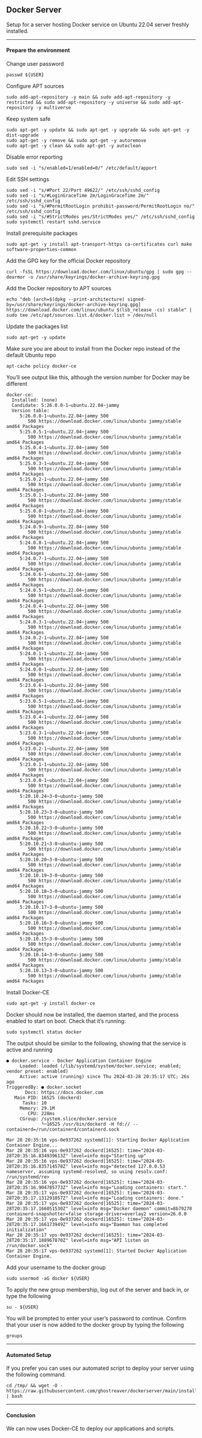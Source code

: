 ## Docker Server

Setup for a server hosting Docker service on Ubuntu 22.04 server freshly installed.

* * *

#### Prepare the environment

Change user password

```shell
passwd ${USER}
```

Configure APT sources

```shell
sudo add-apt-repository -y main && sudo add-apt-repository -y restricted && sudo add-apt-repository -y universe && sudo add-apt-repository -y multiverse
```

Keep system safe

```shell
sudo apt-get -y update && sudo apt-get -y upgrade && sudo apt-get -y dist-upgrade
sudo apt-get -y remove && sudo apt-get -y autoremove
sudo apt-get -y clean && sudo apt-get -y autoclean
```

Disable error reporting

```shell
sudo sed -i "s/enabled=1/enabled=0/" /etc/default/apport
```

Edit SSH settings

```shell
sudo sed -i "s/#Port 22/Port 49622/" /etc/ssh/sshd_config
sudo sed -i "s/#LoginGraceTime 2m/LoginGraceTime 2m/" /etc/ssh/sshd_config
sudo sed -i "s/#PermitRootLogin prohibit-password/PermitRootLogin no/" /etc/ssh/sshd_config
sudo sed -i "s/#StrictModes yes/StrictModes yes/" /etc/ssh/sshd_config
sudo systemctl restart sshd.service
```

Install prerequisite packages

```shell
sudo apt-get -y install apt-transport-https ca-certificates curl make software-properties-common
```

Add the GPG key for the official Docker repository

```shell
curl -fsSL https://download.docker.com/linux/ubuntu/gpg | sudo gpg --dearmor -o /usr/share/keyrings/docker-archive-keyring.gpg
```

Add the Docker repository to APT sources

```shell
echo "deb [arch=$(dpkg --print-architecture) signed-by=/usr/share/keyrings/docker-archive-keyring.gpg] https://download.docker.com/linux/ubuntu $(lsb_release -cs) stable" | sudo tee /etc/apt/sources.list.d/docker.list > /dev/null
```

Update the packages list

```shell
sudo apt-get -y update
```

Make sure you are about to install from the Docker repo instead of the default Ubuntu repo

```shell
apt-cache policy docker-ce
```

You’ll see output like this, although the version number for Docker may be different

```
docker-ce:
  Installed: (none)
  Candidate: 5:26.0.0-1~ubuntu.22.04~jammy
  Version table:
     5:26.0.0-1~ubuntu.22.04~jammy 500
        500 https://download.docker.com/linux/ubuntu jammy/stable amd64 Packages
     5:25.0.5-1~ubuntu.22.04~jammy 500
        500 https://download.docker.com/linux/ubuntu jammy/stable amd64 Packages
     5:25.0.4-1~ubuntu.22.04~jammy 500
        500 https://download.docker.com/linux/ubuntu jammy/stable amd64 Packages
     5:25.0.3-1~ubuntu.22.04~jammy 500
        500 https://download.docker.com/linux/ubuntu jammy/stable amd64 Packages
     5:25.0.2-1~ubuntu.22.04~jammy 500
        500 https://download.docker.com/linux/ubuntu jammy/stable amd64 Packages
     5:25.0.1-1~ubuntu.22.04~jammy 500
        500 https://download.docker.com/linux/ubuntu jammy/stable amd64 Packages
     5:25.0.0-1~ubuntu.22.04~jammy 500
        500 https://download.docker.com/linux/ubuntu jammy/stable amd64 Packages
     5:24.0.9-1~ubuntu.22.04~jammy 500
        500 https://download.docker.com/linux/ubuntu jammy/stable amd64 Packages
     5:24.0.8-1~ubuntu.22.04~jammy 500
        500 https://download.docker.com/linux/ubuntu jammy/stable amd64 Packages
     5:24.0.7-1~ubuntu.22.04~jammy 500
        500 https://download.docker.com/linux/ubuntu jammy/stable amd64 Packages
     5:24.0.6-1~ubuntu.22.04~jammy 500
        500 https://download.docker.com/linux/ubuntu jammy/stable amd64 Packages
     5:24.0.5-1~ubuntu.22.04~jammy 500
        500 https://download.docker.com/linux/ubuntu jammy/stable amd64 Packages
     5:24.0.4-1~ubuntu.22.04~jammy 500
        500 https://download.docker.com/linux/ubuntu jammy/stable amd64 Packages
     5:24.0.3-1~ubuntu.22.04~jammy 500
        500 https://download.docker.com/linux/ubuntu jammy/stable amd64 Packages
     5:24.0.2-1~ubuntu.22.04~jammy 500
        500 https://download.docker.com/linux/ubuntu jammy/stable amd64 Packages
     5:24.0.1-1~ubuntu.22.04~jammy 500
        500 https://download.docker.com/linux/ubuntu jammy/stable amd64 Packages
     5:24.0.0-1~ubuntu.22.04~jammy 500
        500 https://download.docker.com/linux/ubuntu jammy/stable amd64 Packages
     5:23.0.6-1~ubuntu.22.04~jammy 500
        500 https://download.docker.com/linux/ubuntu jammy/stable amd64 Packages
     5:23.0.5-1~ubuntu.22.04~jammy 500
        500 https://download.docker.com/linux/ubuntu jammy/stable amd64 Packages
     5:23.0.4-1~ubuntu.22.04~jammy 500
        500 https://download.docker.com/linux/ubuntu jammy/stable amd64 Packages
     5:23.0.3-1~ubuntu.22.04~jammy 500
        500 https://download.docker.com/linux/ubuntu jammy/stable amd64 Packages
     5:23.0.2-1~ubuntu.22.04~jammy 500
        500 https://download.docker.com/linux/ubuntu jammy/stable amd64 Packages
     5:23.0.1-1~ubuntu.22.04~jammy 500
        500 https://download.docker.com/linux/ubuntu jammy/stable amd64 Packages
     5:23.0.0-1~ubuntu.22.04~jammy 500
        500 https://download.docker.com/linux/ubuntu jammy/stable amd64 Packages
     5:20.10.24~3-0~ubuntu-jammy 500
        500 https://download.docker.com/linux/ubuntu jammy/stable amd64 Packages
     5:20.10.23~3-0~ubuntu-jammy 500
        500 https://download.docker.com/linux/ubuntu jammy/stable amd64 Packages
     5:20.10.22~3-0~ubuntu-jammy 500
        500 https://download.docker.com/linux/ubuntu jammy/stable amd64 Packages
     5:20.10.21~3-0~ubuntu-jammy 500
        500 https://download.docker.com/linux/ubuntu jammy/stable amd64 Packages
     5:20.10.20~3-0~ubuntu-jammy 500
        500 https://download.docker.com/linux/ubuntu jammy/stable amd64 Packages
     5:20.10.19~3-0~ubuntu-jammy 500
        500 https://download.docker.com/linux/ubuntu jammy/stable amd64 Packages
     5:20.10.18~3-0~ubuntu-jammy 500
        500 https://download.docker.com/linux/ubuntu jammy/stable amd64 Packages
     5:20.10.17~3-0~ubuntu-jammy 500
        500 https://download.docker.com/linux/ubuntu jammy/stable amd64 Packages
     5:20.10.16~3-0~ubuntu-jammy 500
        500 https://download.docker.com/linux/ubuntu jammy/stable amd64 Packages
     5:20.10.15~3-0~ubuntu-jammy 500
        500 https://download.docker.com/linux/ubuntu jammy/stable amd64 Packages
     5:20.10.14~3-0~ubuntu-jammy 500
        500 https://download.docker.com/linux/ubuntu jammy/stable amd64 Packages
     5:20.10.13~3-0~ubuntu-jammy 500
        500 https://download.docker.com/linux/ubuntu jammy/stable amd64 Packages
```

Install Docker-CE

```shell
sudo apt-get -y install docker-ce
```

Docker should now be installed, the daemon started, and the process enabled to start on boot. Check that it’s running:

```shell
sudo systemctl status docker
```

The output should be similar to the following, showing that the service is active and running

```
● docker.service - Docker Application Container Engine
     Loaded: loaded (/lib/systemd/system/docker.service; enabled; vendor preset: enabled)
     Active: active (running) since Thu 2024-03-28 20:35:17 UTC; 26s ago
TriggeredBy: ● docker.socket
       Docs: https://docs.docker.com
   Main PID: 16525 (dockerd)
      Tasks: 10
     Memory: 29.1M
        CPU: 228ms
     CGroup: /system.slice/docker.service
             └─16525 /usr/bin/dockerd -H fd:// --containerd=/run/containerd/containerd.sock

Mar 28 20:35:16 vps-0e937262 systemd[1]: Starting Docker Application Container Engine...
Mar 28 20:35:16 vps-0e937262 dockerd[16525]: time="2024-03-28T20:35:16.834939613Z" level=info msg="Starting up"
Mar 28 20:35:16 vps-0e937262 dockerd[16525]: time="2024-03-28T20:35:16.835714578Z" level=info msg="detected 127.0.0.53 nameserver, assuming systemd-resolved, so using resolv.conf: /run/systemd/re>
Mar 28 20:35:16 vps-0e937262 dockerd[16525]: time="2024-03-28T20:35:16.904785773Z" level=info msg="Loading containers: start."
Mar 28 20:35:17 vps-0e937262 dockerd[16525]: time="2024-03-28T20:35:17.131291057Z" level=info msg="Loading containers: done."
Mar 28 20:35:17 vps-0e937262 dockerd[16525]: time="2024-03-28T20:35:17.166051530Z" level=info msg="Docker daemon" commit=8b79278 containerd-snapshotter=false storage-driver=overlay2 version=26.0.0
Mar 28 20:35:17 vps-0e937262 dockerd[16525]: time="2024-03-28T20:35:17.166173949Z" level=info msg="Daemon has completed initialization"
Mar 28 20:35:17 vps-0e937262 dockerd[16525]: time="2024-03-28T20:35:17.188967870Z" level=info msg="API listen on /run/docker.sock"
Mar 28 20:35:17 vps-0e937262 systemd[1]: Started Docker Application Container Engine.
```

Add your username to the docker group

```shell
sudo usermod -aG docker ${USER}
```

To apply the new group membership, log out of the server and back in, or type the following

```shell
su - ${USER}
```

You will be prompted to enter your user’s password to continue. Confirm that your user is now added to the docker group by typing the following

```shell
groups
```

* * *

#### Automated Setup

If you prefer you can uses our automated script to deploy your server using the following command.

```shell
cd /tmp/ && wget -O - https://raw.githubusercontent.com/ghostreaver/dockerserver/main/install.sh | bash
```

* * *

#### Conclusion

We can now uses Docker-CE to deploy our applications and scripts.